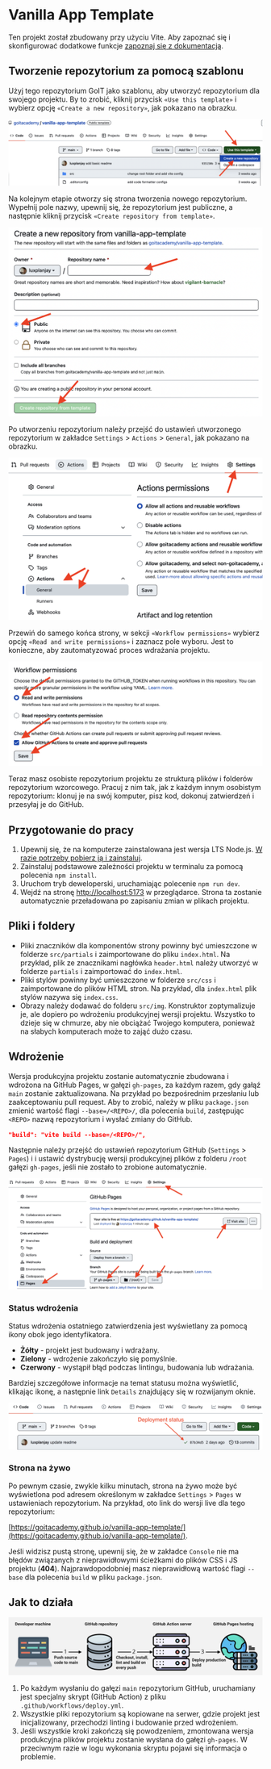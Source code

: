 # Vanilla App Template

Ten projekt został zbudowany przy użyciu Vite. Aby zapoznać się i skonfigurować
dodatkowe funkcje [zapoznaj się z dokumentacją](https://vitejs.dev/).

## Tworzenie repozytorium za pomocą szablonu

Użyj tego repozytorium GoIT jako szablonu, aby utworzyć repozytorium
dla swojego projektu. By to zrobić, kliknij przycisk `«Use this template»` і
wybierz opcję `«Create a new repository»`, jak pokazano na obrazku.

![Creating repo from a template step 1](./assets/template-step-1.png)

Na kolejnym etapie otworzy się strona tworzenia nowego repozytorium. Wypełnij
pole nazwy, upewnij się, że repozytorium jest publiczne, a następnie kliknij
przycisk `«Create repository from template»`.

![Creating repo from a template step 2](./assets/template-step-2.png)

Po utworzeniu repozytorium należy przejść do ustawień
utworzonego repozytorium w zakładce `Settings` > `Actions` > `General`,
jak pokazano na obrazku.

![Settings GitHub Actions permissions step 1](./assets/gh-actions-perm-1.png)

Przewiń do samego końca strony, w sekcji `«Workflow permissions»` wybierz
opcję `«Read and write permissions»` i zaznacz pole wyboru. Jest to konieczne,
aby zautomatyzować proces wdrażania projektu.

![Settings GitHub Actions permissions step 2](./assets/gh-actions-perm-2.png)

Teraz masz osobiste repozytorium projektu ze strukturą plików i folderów
repozytorium wzorcowego. Pracuj z nim tak, jak z każdym innym osobistym
repozytorium: klonuj je na swój komputer, pisz kod, dokonuj zatwierdzeń i
przesyłaj je do GitHub.

## Przygotowanie do pracy

1. Upewnij się, że na komputerze zainstalowana jest wersja LTS Node.js.
   [W razie potrzeby pobierz ją i zainstaluj](https://nodejs.org/en/).
2. Zainstaluj podstawowe zależności projektu w terminalu za pomocą polecenia `npm install`.
3. Uruchom tryb deweloperski, uruchamiając polecenie `npm run dev`.
4. Wejdź na stronę [http://localhost:5173](http://localhost:5173) w przeglądarce. Strona
   ta zostanie automatycznie przeładowana po zapisaniu zmian w plikach projektu.

## Pliki i foldery

- Pliki znaczników dla komponentów strony powinny być umieszczone w folderze `src/partials` i
  zaimportowane do pliku `index.html`. Na przykład, plik ze znacznikami nagłówka
  `header.html` należy utworzyć w folderze `partials` i zaimportować do `index.html`.
- Pliki stylów powinny być umieszczone w folderze `src/css` i zaimportowane do plików HTML
  stron. Na przykład, dla `index.html` plik stylów nazywa się `index.css`.
- Obrazy należy dodawać do folderu `src/img`. Konstruktor zoptymalizuje je, ale dopiero po 
  wdrożeniu produkcyjnej wersji projektu. Wszystko to dzieje się w chmurze, aby nie
  obciążać Twojego komputera, ponieważ na słabych komputerach może to zająć dużo czasu.

## Wdrożenie

Wersja produkcyjna projektu zostanie automatycznie zbudowana i wdrożona na GitHub
Pages, w gałęzi `gh-pages`, za każdym razem, gdy gałąź `main` zostanie zaktualizowana.
Na przykład po bezpośrednim przesłaniu lub zaakceptowaniu pull request. Aby to zrobić, 
należy w pliku `package.json` zmienić wartość flagi `--base=/<REPO>/`, dla polecenia `build`,
zastępując `<REPO>` nazwą repozytorium i wysłać zmiany do GitHub.

```json
"build": "vite build --base=/<REPO>/",
```

Następnie należy przejść do ustawień repozytorium GitHub (`Settings` > `Pages`) i
i ustawić dystrybucję wersji produkcyjnej plików z folderu `/root` gałęzi `gh-pages`,
jeśli nie zostało to zrobione automatycznie.

![GitHub Pages settings](./assets/repo-settings.png)

### Status wdrożenia

Status wdrożenia ostatniego zatwierdzenia jest wyświetlany za pomocą ikony obok jego identyfikatora.

- **Żółty** - projekt jest budowany i wdrażany.
- **Zielony** - wdrożenie zakończyło się pomyślnie.
- **Czerwony** - wystąpił błąd podczas lintingu, budowania lub wdrażania.

Bardziej szczegółowe informacje na temat statusu można wyświetlić, klikając ikonę, 
a następnie link `Details` znajdujący się w rozwijanym oknie.

![Deployment status](./assets/deploy-status.png)

### Strona na żywo

Po pewnym czasie, zwykle kilku minutach, strona na żywo może być wyświetlona
pod adresem określonym w zakładce `Settings` > `Pages` w ustawieniach repozytorium. 
Na przykład, oto link do wersji live dla tego repozytorium:

[https://goitacademy.github.io/vanilla-app-template/](https://goitacademy.github.io/vanilla-app-template/).

Jeśli widzisz pustą stronę, upewnij się, że w zakładce `Console` nie ma
błędów związanych z nieprawidłowymi ścieżkami do plików CSS i JS projektu
(**404**). Najprawdopodobniej masz nieprawidłową wartość flagi `--base`
dla polecenia `build` w pliku `package.json`.

## Jak to działa

![How it works](./assets/how-it-works.png)

1. Po każdym wysłaniu do gałęzi `main` repozytorium GitHub, uruchamiany jest
   specjalny skrypt (GitHub Action) z pliku `.github/workflows/deploy.yml`.
2. Wszystkie pliki repozytorium są kopiowane na serwer, gdzie projekt jest
   inicjalizowany, przechodzi linting i budowanie przed wdrożeniem.
3. Jeśli wszystkie kroki zakończą się powodzeniem, zmontowana wersja produkcyjna
   plików projektu zostanie wysłana do gałęzi `gh-pages`. W przeciwnym razie
   w logu wykonania skryptu pojawi się informacja o problemie.